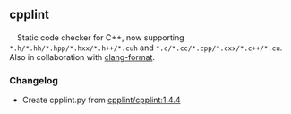 ## cpplint
　Static code checker for C++, now supporting `*.h/*.hh/*.hpp/*.hxx/*.h++/*.cuh` and `*.c/*.cc/*.cpp/*.cxx/*.c++/*.cu`. Also in collaboration with [clang-format](../../docs/code_formatting_clang_format.md).

### Changelog
- Create cpplint.py from [cpplint/cpplint:1.4.4](https://github.com/cpplint/cpplint/releases/tag/1.4.4)